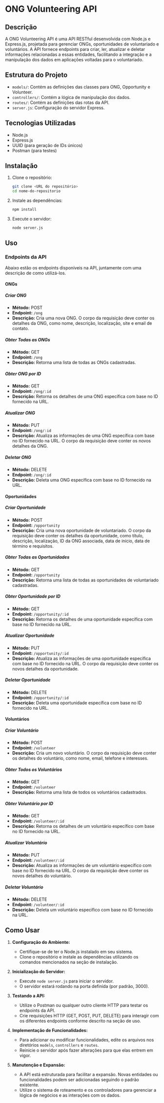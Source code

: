 # ONG Volunteering API

## Descrição

A ONG Volunteering API é uma API RESTful desenvolvida com Node.js e Express.js, projetada para gerenciar ONGs, oportunidades de voluntariado e voluntários. A API fornece endpoints para criar, ler, atualizar e deletar informações relacionadas a essas entidades, facilitando a integração e a manipulação dos dados em aplicações voltadas para o voluntariado.

## Estrutura do Projeto

- `models/`: Contém as definições das classes para ONG, Opportunity e Volunteer.
- `controllers/`: Contém a lógica de manipulação dos dados.
- `routes/`: Contém as definições das rotas da API.
- `server.js`: Configuração do servidor Express.

## Tecnologias Utilizadas

- Node.js
- Express.js
- UUID (para geração de IDs únicos)
- Postman (para testes)

## Instalação

1. Clone o repositório:
    ```bash
    git clone <URL do repositório>
    cd nome-do-repositorio
    ```

2. Instale as dependências:
    ```bash
    npm install
    ```

3. Execute o servidor:
    ```bash
    node server.js
    ```

## Uso

### Endpoints da API

Abaixo estão os endpoints disponíveis na API, juntamente com uma descrição de como utilizá-los.

#### ONGs

##### Criar ONG
- **Método:** POST
- **Endpoint:** `/ong`
- **Descrição:** Cria uma nova ONG. O corpo da requisição deve conter os detalhes da ONG, como nome, descrição, localização, site e email de contato.

##### Obter Todas as ONGs
- **Método:** GET
- **Endpoint:** `/ong`
- **Descrição:** Retorna uma lista de todas as ONGs cadastradas.

##### Obter ONG por ID
- **Método:** GET
- **Endpoint:** `/ong/:id`
- **Descrição:** Retorna os detalhes de uma ONG específica com base no ID fornecido na URL.

##### Atualizar ONG
- **Método:** PUT
- **Endpoint:** `/ong/:id`
- **Descrição:** Atualiza as informações de uma ONG específica com base no ID fornecido na URL. O corpo da requisição deve conter os novos detalhes da ONG.

##### Deletar ONG
- **Método:** DELETE
- **Endpoint:** `/ong/:id`
- **Descrição:** Deleta uma ONG específica com base no ID fornecido na URL.

#### Oportunidades

##### Criar Oportunidade
- **Método:** POST
- **Endpoint:** `/opportunity`
- **Descrição:** Cria uma nova oportunidade de voluntariado. O corpo da requisição deve conter os detalhes da oportunidade, como título, descrição, localização, ID da ONG associada, data de início, data de término e requisitos.

##### Obter Todas as Oportunidades
- **Método:** GET
- **Endpoint:** `/opportunity`
- **Descrição:** Retorna uma lista de todas as oportunidades de voluntariado cadastradas.

##### Obter Oportunidade por ID
- **Método:** GET
- **Endpoint:** `/opportunity/:id`
- **Descrição:** Retorna os detalhes de uma oportunidade específica com base no ID fornecido na URL.

##### Atualizar Oportunidade
- **Método:** PUT
- **Endpoint:** `/opportunity/:id`
- **Descrição:** Atualiza as informações de uma oportunidade específica com base no ID fornecido na URL. O corpo da requisição deve conter os novos detalhes da oportunidade.

##### Deletar Oportunidade
- **Método:** DELETE
- **Endpoint:** `/opportunity/:id`
- **Descrição:** Deleta uma oportunidade específica com base no ID fornecido na URL.

#### Voluntários

##### Criar Voluntário
- **Método:** POST
- **Endpoint:** `/volunteer`
- **Descrição:** Cria um novo voluntário. O corpo da requisição deve conter os detalhes do voluntário, como nome, email, telefone e interesses.

##### Obter Todos os Voluntários
- **Método:** GET
- **Endpoint:** `/volunteer`
- **Descrição:** Retorna uma lista de todos os voluntários cadastrados.

##### Obter Voluntário por ID
- **Método:** GET
- **Endpoint:** `/volunteer/:id`
- **Descrição:** Retorna os detalhes de um voluntário específico com base no ID fornecido na URL.

##### Atualizar Voluntário
- **Método:** PUT
- **Endpoint:** `/volunteer/:id`
- **Descrição:** Atualiza as informações de um voluntário específico com base no ID fornecido na URL. O corpo da requisição deve conter os novos detalhes do voluntário.

##### Deletar Voluntário
- **Método:** DELETE
- **Endpoint:** `/volunteer/:id`
- **Descrição:** Deleta um voluntário específico com base no ID fornecido na URL.

## Como Usar

1. **Configuração do Ambiente:**
   - Certifique-se de ter o Node.js instalado em seu sistema.
   - Clone o repositório e instale as dependências utilizando os comandos mencionados na seção de instalação.

2. **Inicialização do Servidor:**
   - Execute `node server.js` para iniciar o servidor.
   - O servidor estará rodando na porta definida (por padrão, 3000).

3. **Testando a API:**
   - Utilize o Postman ou qualquer outro cliente HTTP para testar os endpoints da API.
   - Crie requisições HTTP (GET, POST, PUT, DELETE) para interagir com os diferentes endpoints conforme descrito na seção de uso.

4. **Implementação de Funcionalidades:**
   - Para adicionar ou modificar funcionalidades, edite os arquivos nos diretórios `models`, `controllers` e `routes`.
   - Reinicie o servidor após fazer alterações para que elas entrem em vigor.

5. **Manutenção e Expansão:**
   - A API está estruturada para facilitar a expansão. Novas entidades ou funcionalidades podem ser adicionadas seguindo o padrão existente.
   - Utilize o sistema de roteamento e os controladores para gerenciar a lógica de negócios e as interações com os dados.

